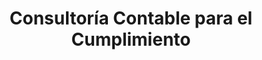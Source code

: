 ---
title: Consultoría Contable para el Cumplimiento
layout: servicio
icono: bi-calculator
descripcion: >
  Ofrecemos consultoría contable especializada para garantizar el
  cumplimiento de las normativas fiscales y financieras, optimizando
  la gestión de tus recursos.
caracteristicas:
  - Revisión y preparación de estados financieros
  - Cumplimiento de obligaciones fiscales
  - Asesoría en normatividad contable y fiscal
  - Implementación de controles financieros internos
  - Capacitación en mejores prácticas contables
imagen: /assets/img/services.jpg
parrafo1: >
  Nuestro servicio de consultoría contable está diseñado para ayudarte a
  cumplir con las normativas vigentes, minimizando riesgos y optimizando
  la gestión de tus recursos.
parrafo2: >
  Contamos con un equipo de expertos que te guiarán en la preparación de
  estados financieros y el cumplimiento de tus obligaciones fiscales.
parrafo3: >
  Confía en nosotros para implementar controles internos efectivos y
  fortalecer la estabilidad financiera de tu empresa.
---